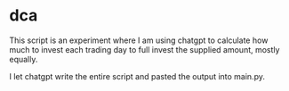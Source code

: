 # dca

This script is an experiment where I am using chatgpt to calculate how much to invest each trading day to full invest the supplied amount, mostly equally.

I let chatgpt write the entire script and pasted the output into main.py.